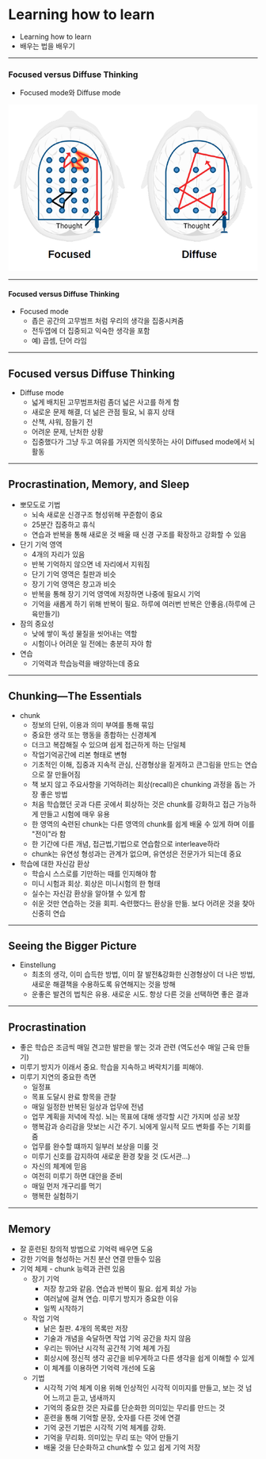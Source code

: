 # Learning how to learn

- Learning how to learn
- 배우는 법을 배우기

---

### Focused versus Diffuse Thinking

* Focused mode와 Diffuse mode

![image](/learning-how-to-learn/images/1.png)

---

#### Focused versus Diffuse Thinking

* Focused mode
	* 좁은 공간의 고무범프 처럼 우리의 생각을 집중시켜줌
	* 전두엽에 더 집중되고 익숙한 생각을 포함
	* 예) 곱셈, 단어 라임

---

## Focused versus Diffuse Thinking
* Diffuse mode
	* 넓게 배치된 고무범프처럼 좀더 넓은 사고를 하게 함
	* 새로운 문제 해결, 더 넒은 관점 필요, 뇌 휴지 상태
	* 산책, 샤워, 잠들기 전
	* 어려운 문제, 난처한 상황
	* 집중했다가 그냥 두고 여유를 가지면 의식못하는 사이 Diffused mode에서 뇌 활동

---

## Procrastination, Memory, and Sleep
* 뽀모도로 기법
	* 뇌속 새로운 신경구조 형성위해 꾸준함이 중요
	* 25분간 집중하고 휴식
	* 연습과 반복을 통해 새로운 것 배울 때 신경 구조를 확장하고 강화할 수 있음
* 단기 기억 영역
	* 4개의 자리가 있음
	* 반복 기억하지 않으면 네 자리에서 지워짐
	* 단기 기억 영역은 칠판과 비슷
	* 장기 기억 영역은 창고과 비슷
	* 반복을 통해 장기 기억 영역에 저장하면 나중에 필요시 기억
	* 기억을 새롭게 하기 위해 반복이 필요. 하루에 여러번 반복은 안좋음.(하루에 근육만들기)
* 잠의 중요성
	* 낮에 쌓이 독성 물질을 씻어내는 역할
	* 시험이나 어려운 일 전에는 충분히 자야 함
* 연습
	* 기억력과 학습능력을 배양하는데 중요

---

## Chunking—The Essentials
* chunk
	* 정보의 단위, 이용과 의미 부여를 통해 묶임
	* 중요한 생각 또는 행동을 종합하는 신경체계
	* 더크고 복잡해질 수 있으며 쉽게 접근하게 하는 단일체
	* 작업기억공간에 리본 형태로 변형
	* 기초적인 이해, 집중과 지속적 관심, 신경형상을 짙게하고 큰그림을 만드는 연습으로 잘 만들어짐
	* 책 보지 않고 주요사항을 기억하려는 회상(recall)은 chunking 과정을 돕는 가장 좋은 방법
	* 처음 학습했던 곳과 다른 곳에서 회상하는 것은 chunk를 강화하고 접근 가능하게 만들고 시험에 매우 유용
	* 한 영역의 숙련된 chunk는 다른 영역의 chunk를 쉽게 배울 수 있게 하며 이를 "전이"라 함
	* 한 기간에 다른 개념, 접근법,기법으로 연습함으로 interleave하라
	* chunk는 유연성 형성과는 관계가 없으며, 유연성은 전문가가 되는데 중요
* 학습에 대한 자신감 환상
	* 학습시 스스로를 기만하는 때를 인지해야 함
	* 미니 시험과 회상. 회상은 미니시험의 한 형태
	* 실수는 자신감 환상을 알아챌 수 있게 함
	* 쉬운 것만 연습하는 것을 회피. 숙련했다느 환상을 만듦. 보다 어려운 것을 찾아 신중히 연습

---

## Seeing the Bigger Picture
* Einstellung
	* 최초의 생각, 이미 습득한 방법, 이미 잘 발전&강화한 신경형상이 더 나은 방법, 새로운 해결책을 수용하도록 유연해지는 것을 방해
	* 운좋은 발견의 법칙은 유용. 새로운 시도. 항상 다른 것을 선택하면 좋은 결과

---

## Procrastination
* 좋은 학습은 조금씩 매일 견고한 발판을 쌓는 것과 관련 (역도선수 매일 근육 만들기)
* 미루기 방지가 이래서 중요. 학습을 지속하고 벼락치기를 피해야.
* 미루기 지연의 중요한 측면
	* 일정표
	* 목표 도달시 완료 항목을 관찰
	* 매일 일정한 반복된 일상과 업무에 전념
	* 업무 계획을 저녁에 작성. 뇌는 목표에 대해 생각할 시간 가지며 성공 보장
	* 행복감과 승리감을 맛보는 시간 주기. 뇌에게 일시적 모드 변화를 주는 기회를 줌
	* 업무를 완수할 떄까지 일부러 보상을 미룰 것
	* 미루기 신호를 감지하여 새로운 환경 찾을 것 (도서관...)
	* 자신의 체계에 믿음
	* 여전히 미루기 하면 대안을 준비
	* 매일 먼저 개구리를 먹기
	* 행복한 실험하기

---

## Memory
* 잘 훈련된 창의적 방법으로 기억력 배우면 도움
* 강한 기억을 형성하는 거친 분산 연결 만들수 있음
* 기억 체제 - chunk 능력과 관련 있음
	* 장기 기억
		* 저장 창고와 같음. 연습과 반복이 필요. 쉽게 회상 가능
		* 여러날에 걸쳐 연습. 미루기 방지가 중요한 이유
		* 일찍 시작하기
	* 작업 기억
		* 낡은 칠판. 4개의 목록만 저장
		* 기술과 개념을 숙달하면 작업 기억 공간을 차지 않음
		* 우리는 뛰어난 시각적 공간적 기억 체계 가짐
		* 회상시에 정신적 생각 공간을 비우게하고 다른 생각을 쉽게 이해할 수 있게
		* 이 체계를 이용하면 기억력 개선에 도움
	* 기법
		* 시각적 기억 체계 이용 위해 인상적인 시각적 이미지를 만들고, 보는 것 넘어 느끼고 듣고, 냄새까지
		* 기억의 중요한 것은 자료를 단순화한 의미있는 무리를 만드는 것
		* 훈련을 통해 기억할 문장, 숫자를 다른 것에 연결
		* 기억 궁전 기법은 시각적 기억 체계를 강화.
		* 기억을 무리화. 의미있는 무리 또는 약어 만들기
		* 배울 것을 단순화하고 chunk할 수 있고 쉽게 기억 저장
